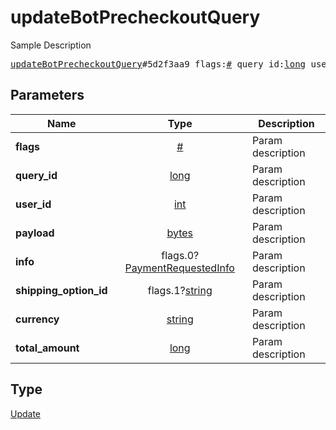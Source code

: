 # updateBotPrecheckoutQuery

Sample Description

<pre>
<a href="../constructor/updateBotPrecheckoutQuery.md">updateBotPrecheckoutQuery</a>#5d2f3aa9 flags:<a href="../type/#.md">#</a> query_id:<a href="../type/long.md">long</a> user_id:<a href="../type/int.md">int</a> payload:<a href="../type/bytes.md">bytes</a> info:flags.0?<a href="../type/PaymentRequestedInfo.md">PaymentRequestedInfo</a> shipping_option_id:flags.1?<a href="../type/string.md">string</a> currency:<a href="../type/string.md">string</a> total_amount:<a href="../type/long.md">long</a> = <a href="../type/Update.md">Update</a>;</pre>
## Parameters

| Name | Type | Description |
|------|:----:|-------------|
| **flags** | <a href="../type/#.md">#</a> | Param description |
| **query_id** | <a href="../type/long.md">long</a> | Param description |
| **user_id** | <a href="../type/int.md">int</a> | Param description |
| **payload** | <a href="../type/bytes.md">bytes</a> | Param description |
| **info** | flags.0?<a href="../type/PaymentRequestedInfo.md">PaymentRequestedInfo</a> | Param description |
| **shipping_option_id** | flags.1?<a href="../type/string.md">string</a> | Param description |
| **currency** | <a href="../type/string.md">string</a> | Param description |
| **total_amount** | <a href="../type/long.md">long</a> | Param description |

## Type

<a href="../type/Update.md">Update</a>
